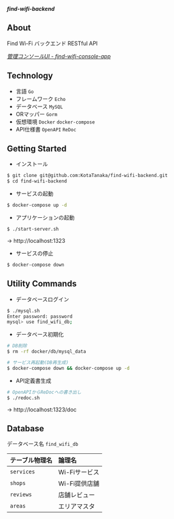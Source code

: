 ***find-wifi-backend***

## About

Find Wi-Fi バックエンド RESTful API

*[管理コンソールUI - find-wifi-console-app](https://github.com/KotaTanaka/find-wifi-console-app)*

## Technology

* 言語 `Go`
* フレームワーク `Echo`
* データベース `MySQL`
* ORマッパー `Gorm`
* 仮想環境 `Docker` `docker-compose`
* API仕様書 `OpenAPI` `ReDoc`

## Getting Started

* インストール

```bash
$ git clone git@github.com:KotaTanaka/find-wifi-backend.git
$ cd find-wifi-backend
```

* サービスの起動

```bash
$ docker-compose up -d
```

* アプリケーションの起動

```bash
$ ./start-server.sh
```

→ http://localhost:1323

* サービスの停止

```bash
$ docker-compose down
```

## Utility Commands

* データベースログイン

```bash
$ ./mysql.sh
Enter password: password
mysql> use find_wifi_db;
```

* データベース初期化

```bash
# DB削除
$ rm -rf docker/db/mysql_data

# サービス再起動(DB再生成)
$ docker-compose down && docker-compose up -d
```

* API定義書生成

```bash
# OpenAPIからReDocへの書き出し
$ ./redoc.sh
```

→ http://localhost:1323/doc

## Database

データベース名 `find_wifi_db`

| テーブル物理名 | 論理名 |
|:---|:---|
| `services` | Wi-Fiサービス |
| `shops` | Wi-Fi提供店舗 |
| `reviews` | 店舗レビュー |
| `areas` | エリアマスタ |
